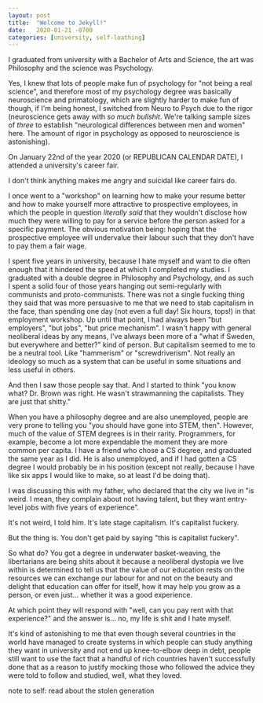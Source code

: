 ```yaml
---
layout: post
title:  "Welcome to Jekyll!"
date:   2020-01-21 -0700
categories: [university, self-loathing]
---
```

I graduated from university with a Bachelor of Arts and Science, the art was Philosophy and the science was Psychology.

Yes, I knew that lots of people make fun of psychology for "not being a real science", and therefore most of my psychology degree was basically neuroscience and primatology, which are slightly harder to make fun of though, if I'm being honest, I switched from Neuro to Psych due to the rigor (neuroscience gets away with *so much bullshit*. We're talking sample sizes of *three* to establish "neurological differences between men and women" here. The amount of rigor in psychology as opposed to neuroscience is astonishing).

On January 22nd of the year 2020 (or REPUBLICAN CALENDAR DATE), I attended a university's career fair.

I don't think anything makes me angry and suicidal like career fairs do.

I once went to a "workshop" on learning how to make your resume better and how to make yourself more attractive to prospective employees, in which the people in question *literally said* that they wouldn't disclose how much they were willing to pay for a service before the person asked for a specific payment. The obvious motivation being: hoping that the prospective employee will undervalue their labour such that they don't have to pay them a fair wage.

I spent five years in university, because I hate myself and want to die often enough that it hindered the speed at which I completed my studies. I graduated with a double degree in Philosophy and Psychology, and as such I spent a solid four of those years hanging out semi-regularly with communists and proto-communists. There was not a single fucking thing they said that was more persuasive to me that we need to stab capitalism in the face, than spending one day (not even a full day! Six hours, tops!) in that employment workshop. Up until that point, I had always been "but employers", "but jobs", "but price mechanism". I wasn't happy with general neoliberal ideas by any means, I've always been more of a "what if Sweden, but everywhere and better?" kind of person. But capitalism seemed to me to be a neutral tool. Like "hammerism" or "screwdriverism". Not really an ideology so much as a system that can be useful in some situations and less useful in others.

And then I saw those people say that. And I started to think "you know what? Dr. Brown was right. He wasn't strawmanning the capitalists. They are just that shitty."

When you have a philosophy degree and are also unemployed, people are very prone to telling you "you should have gone into STEM, then". However, much of the value of STEM degrees is in their rarity. Programmers, for example, become a lot more expendable the moment they are more common per capita. I have a friend who chose a CS degree, and graduated the same year as I did. He is also unemployed, and if I had gotten a CS degree I would probably be in his position (except not really, because I have like six apps I would like to make, so at least I'd be doing that).

I was discussing this with my father, who declared that the city we live in "is weird. I mean, they complain about not having talent, but they want entry-level jobs with five years of experience".

It's not weird, I told him. It's late stage capitalism. It's capitalist fuckery.

But the thing is. You don't get paid by saying "this is capitalist fuckery".

So what do? You got a degree in underwater basket-weaving, the libertarians are being shits about it because a neoliberal dystopia we live within is determined to tell us that the value of our education rests on the resources we can exchange our labour for and not on the beauty and delight that education can offer for itself, how it may help you grow as a person, or even just... whether it was a good experience.

At which point they will respond with "well, can you pay rent with that experience?" and the answer is... no, my life is shit and I hate myself.

It's kind of astonishing to me that even though several countries in the world have managed to create systems in which people can study anything they want in university and not end up knee-to-elbow deep in debt, people still want to use the fact that a handful of rich countries haven't successfully done that as a reason to justify mocking those who followed the advice they were told to follow and studied, well, what they loved.















note to self: read about the stolen generation
